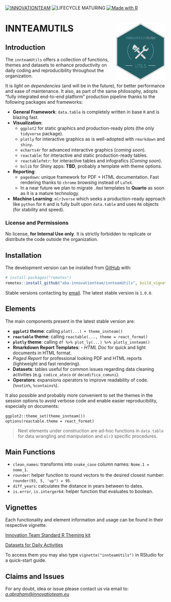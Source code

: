 
<!-- README.md is generated from README.Rmd. Please edit that file -->

[![INNOVATIONTEAM](https://img.shields.io/badge/INNOVATION%20TEAM-darkgreen?style=for-the-badge)](mbsconsulting.com)
![LIFECYCLE
MATURING](https://img.shields.io/badge/LIFECYCLE%20MATURING-orange?style=for-the-badge)
[![Made with
R](https://img.shields.io/badge/Made%20with-R-blue?style=for-the-badge&logo=r)](https://cran.r-project.org/)

# INNTEAMUTILS <a href="https://mbsconsulting.com"><img src="man/figures/logo.png" align="right" height="180" /></a>

## Introduction

The `innteamUtils` offers a collection of functions, themes and datasets
to enhance productivity on daily coding and reproducibility throughout
the organization.

It is *light on dependencies* (and will be in the future), for better
performance and ease of maintenance. It also, as part of the same
philosophy, adopts “fully integrated end-to-end platform” production
pipeline thanks to the following packages and frameworks:

-   **General Framework**: `data.table` is completely written in base
    `R` and is blazing fast.
-   **Visualization**:
    -   `ggplot2` for static graphics and production-ready plots (the
        only `tidyverse` package).  
    -   `plotly` for interactive graphics as is well-adopted with
        `rmarkdown` and `shiny`.  
    -   `echarts4r` for advanced interactive graphics (*coming soon*).  
    -   `reactable`: for interactive and static production-ready tables.
    -   `reactablefmtr`: for interactive tables and infografics (*Coming
        soon*).  
    -   `bslib` for Shiny apps: **TBD**, probably a template with theme
        options.
-   **Reporting**:
    -   `pagedown`: unique framework for PDF + HTML documentation. Fast
        rendering thanks to `chrome` browsing instead of `LaTeX`.
    -   In a near future we plan to migrate `.Rmd` templates to
        **Quarto** as soon as it is a mature technology.
-   **Machine Learning**: `mlr3verse` which seeks a production-ready
    approach like `python` for `R` and is fully built upon `data.table`
    and uses `R6` objects (for stability and speed).

### License and Permissions

No license, **for Internal Use only**. It is strictly forbidden to
replicate or distribute the code outside the organization.

## Installation

The development version can be installed from
[GitHub](https://github.com/) with:

``` r
# install.packages("remotes")
remotes::install_github("aba-innovationteam/innteamUtils", build_vignettes = TRUE)
```

Stable versions contacting by [email](a.abraham@innovationteam.eu). The
latest stable version is `1.0.0`.

## Elements

The main components present in the latest stable version are:  
- **`ggplot2` theme**: calling `plot(...) + theme_innteam()`  
- **`reactable` theme**: calling
`reactable(..., theme = react_format)`  
- **`plotly` theme**: calling
`df %>% plot_ly(...) %>% plotly_innteam()`  
- **Rmarkdown Report Templates**: - *HTML Doc* for quick and light
documents in HTML format.  
- *Paged Report* for professional looking PDF and HTML reports
(lightweight and fast rendering).  
- **Datasets**: tables useful for common issues regarding data cleaning
activities (e.g. `codice_ateco` or `decodifica_comuni`).  
- **Operators**: expansions operators to improve readability of code.
(`%notin%`, `%contains%`).

It also possible and probably more convenient to set the themes in the
session options to avoid verbose code and enable easier reproducibility,
especially on documents:

    ggplot2::theme_set(theme_innteam())
    options(reactable.theme = react_format)

> Next elements under construction are ad-hoc functions in `data.table`
> for data wrangling and manipulation and `mlr3` specific procedures.

## Main Functions

-   `clean_names`: transforms into `snake_case` column names:
    `Nome.1 = nome_1`.
-   `rounder`: helper function to round vectors to the desired closest
    number: `rounder(93, 5, 'up") = 95`.
-   `diff_years`: calculates the distance in years between to dates.
-   `is.error`, `is.interger64`: helper function that evaluates to
    boolean.

## Vignettes

Each functionality and element information and usage can be found in
their respective vignette.

[Innovation Team Standard R Theming kit](doc/theme_innteam.html)

[Datasets for Daily Activities](doc/Datasets.html)

To access them you may also type `vignette("innteamUtils")` in RStudio
for a quick-start guide.

## Claims and Issues

For any doubt, idea or issue please contact us via email to:
*<a.abraham@innovatioteam.eu>*
